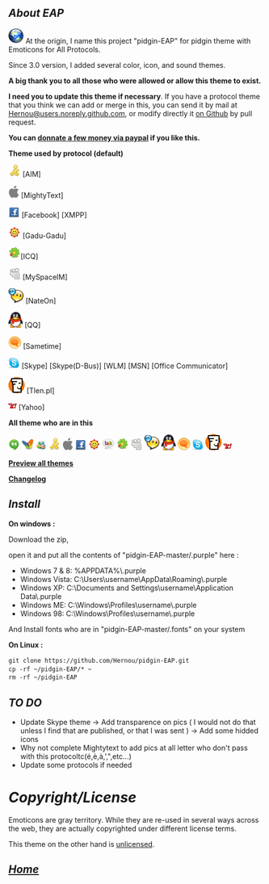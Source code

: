_**About EAP**_
----------------
![](https://raw.githubusercontent.com/Hernou/pidgin-EAP/master/.purple/smileys/EAP/earth.png)
 At the origin, I name this project "pidgin-EAP" for pidgin theme with Emoticons for All Protocols.

Since 3.0 version, I added several color, icon, and sound themes.


**A big thank you to all those who were allowed or allow this theme to exist.**

**I need you to update this theme if necessary**. If you have a protocol theme that you think we can add or merge in this, you can send it by mail at Hernou@users.noreply.github.com, or modify directly it [on Github](https://github.com/Hernou/pidgin-EAP) by pull request.

**You can [donnate a few money via paypal](https://www.paypal.com/cgi-bin/webscr?cmd=_s-xclick&hosted_button_id=PJVNR8FLRH5MW) if you like this.**


**Theme used by protocol (default)**


![AIM](https://raw.githubusercontent.com/Hernou/pidgin-EAP/master/.purple/smileys/EAP/aim/aim.png) [AIM]

![Apple](https://raw.githubusercontent.com/Hernou/pidgin-EAP/master/.purple/smileys/EAP/apple/apple.png) [MightyText]

![Facebook](https://raw.githubusercontent.com/Hernou/pidgin-EAP/master/.purple/smileys/EAP/facebook/facebook.png) [Facebook] [XMPP]

![Gadu-Gadu](https://raw.githubusercontent.com/Hernou/pidgin-EAP/master/.purple/smileys/EAP/gg/gadu-gadu.png) [Gadu-Gadu]

![ICQ](https://raw.githubusercontent.com/Hernou/pidgin-EAP/master/.purple/smileys/EAP/icq/icq.png)[ICQ]

![MySpace](https://raw.githubusercontent.com/Hernou/pidgin-EAP/master/.purple/smileys/EAP/myspace/myspace.png) [MySpaceIM]

![NateOn](https://raw.githubusercontent.com/Hernou/pidgin-EAP/master/.purple/smileys/EAP/nateon/nateon.png) [NateOn]

![QQ](https://raw.githubusercontent.com/Hernou/pidgin-EAP/master/.purple/smileys/EAP/qq/QQ-International.png) [QQ]

![Sametime](https://raw.githubusercontent.com/Hernou/pidgin-EAP/master/.purple/smileys/EAP/sametime/Sametime_logo.png) [Sametime]

![Skype](https://raw.githubusercontent.com/Hernou/pidgin-EAP/master/.purple/smileys/EAP/skype/skype.png) [Skype] [Skype(D-Bus)] [WLM] [MSN] [Office Communicator]

![Tlen](https://raw.githubusercontent.com/Hernou/pidgin-EAP/master/.purple/smileys/EAP/tlen/tlenpl.png) [Tlen.pl]

![Yahoo](https://raw.githubusercontent.com/Hernou/pidgin-EAP/master/.purple/smileys/EAP/yahoo/yahoo.png) [Yahoo]


**All theme who are in this**


![Hangout](https://raw.githubusercontent.com/Hernou/pidgin-EAP/master/.purple/smileys/EAP/hangout/ic_launcher_hangouts.png)
![MSN (very old)](https://raw.githubusercontent.com/Hernou/pidgin-EAP/master/.purple/smileys/EAP/msn/msn.png)
![WLM (old)](https://raw.githubusercontent.com/Hernou/pidgin-EAP/master/.purple/smileys/EAP/WLM/msn.png)
![AIM](https://raw.githubusercontent.com/Hernou/pidgin-EAP/master/.purple/smileys/EAP/aim/aim.png)
![Emoji apple](https://raw.githubusercontent.com/Hernou/pidgin-EAP/master/.purple/smileys/EAP/apple/apple.png)
![Facebook](https://raw.githubusercontent.com/Hernou/pidgin-EAP/master/.purple/smileys/EAP/facebook/facebook.png)
![Gadu-Gadu](https://raw.githubusercontent.com/Hernou/pidgin-EAP/master/.purple/smileys/EAP/gg/gadu-gadu.png)
![Google Talk (old)](https://raw.githubusercontent.com/Hernou/pidgin-EAP/master/.purple/smileys/EAP/gtalk-square/talk-32.png)
![ICQ](https://raw.githubusercontent.com/Hernou/pidgin-EAP/master/.purple/smileys/EAP/icq/icq.png)
![Myspace](https://raw.githubusercontent.com/Hernou/pidgin-EAP/master/.purple/smileys/EAP/myspace/myspace.png)
![NateOn](https://raw.githubusercontent.com/Hernou/pidgin-EAP/master/.purple/smileys/EAP/nateon/nateon.png)
![QQ](https://raw.githubusercontent.com/Hernou/pidgin-EAP/master/.purple/smileys/EAP/qq/QQ-International.png)
![Sametime](https://raw.githubusercontent.com/Hernou/pidgin-EAP/master/.purple/smileys/EAP/sametime/Sametime_logo.png)
![Skype](https://raw.githubusercontent.com/Hernou/pidgin-EAP/master/.purple/smileys/EAP/skype/skype.png)
![Tlen.pl](https://raw.githubusercontent.com/Hernou/pidgin-EAP/master/.purple/smileys/EAP/tlen/tlenpl.png)
![Yahoo](https://raw.githubusercontent.com/Hernou/pidgin-EAP/master/.purple/smileys/EAP/yahoo/yahoo.png)


**[Preview all themes](https://github.com/Hernou/pidgin-EAP/blob/master/.purple/smileys/preview.md)**

**[Changelog](https://github.com/Hernou/pidgin-EAP/blob/master/.purple/smileys/changelog)**



_**Install**_ 
--------------
**On windows :**

Download the zip,

open it and put all the contents of "pidgin-EAP-master/.purple" here :
- Windows 7 & 8: %APPDATA%\\.purple
- Windows Vista: C:\Users\username\AppData\Roaming\\.purple
- Windows XP: C:\Documents and Settings\username\Application Data\\.purple
- Windows ME: C:\Windows\Profiles\username\\.purple
- Windows 98: C:\Windows\Profiles\username\\.purple

And Install fonts who are in "pidgin-EAP-master/.fonts" on your system

**On Linux :**
```html
git clone https://github.com/Hernou/pidgin-EAP.git
cp -rf ~/pidgin-EAP/* ~
rm -rf ~/pidgin-EAP

```



_**TO DO**_
------------

- Update Skype theme 
 -> Add transparence on pics ( I would not do that unless I find that are published, or that I was sent )
 -> Add some hidded icons
- Why not complete Mightytext to add pics at all letter who don't pass with this protocoltc(é,è,à,',",etc...)
- Update some protocols if needed


# _Copyright/License_

Emoticons are gray territory. While they are re-used in several ways across the web, they are actually copyrighted under different license terms.

This theme on the other hand is [unlicensed](http://unlicense.org/).


_**[Home](http://hernou.github.io/pidgin-EAP)**_
-------------------------------------------------



